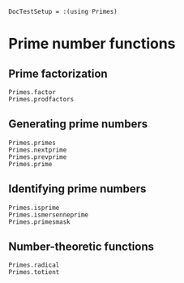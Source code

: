 ```@meta
DocTestSetup = :(using Primes)
```

# Prime number functions

## Prime factorization

```@docs
Primes.factor
Primes.prodfactors
```

## Generating prime numbers

```@docs
Primes.primes
Primes.nextprime
Primes.prevprime
Primes.prime
```

## Identifying prime numbers

```@docs
Primes.isprime
Primes.ismersenneprime
Primes.primesmask
```

## Number-theoretic functions

```@docs
Primes.radical
Primes.totient
```
